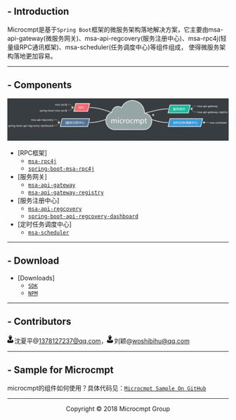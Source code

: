 ## - Introduction
Microcmpt是基于`Spring Boot`框架的微服务架构落地解决方案，它主要由msa-api-gateway(微服务网关)、msa-api-regcovery(服务注册中心)、msa-rpc4j(轻量级RPC通讯框架)、msa-scheduler(任务调度中心)等组件组成，
使得微服务架构落地更加容易。

---
## - Components
![](images/microcmpt.png)

 - [RPC框架]
   - [`msa-rpc4j`](content/msa-rpc4j-use.md)
   - [`spring-boot-msa-rpc4j`](content/spring-boot-msa-rpc4j-use.md)
 - [服务网关] 
   - [`msa-api-gateway`](content/msa-api-gateway-use.md)
   - [`msa-api-gateway-registry`](content/msa-api-gateway-registry-use.md)
 - [服务注册中心]
   - [`msa-api-regcovery`](content/msa-api-regcovery-use.md)
   - [`spring-boot-api-regcovery-dashboard`](content/spring-boot-api-regcovery-dashboard-use.md)
 - [定时任务调度中心] 
   - [`msa-scheduler`](content/msa-scheduler-use.md)
 
---
## - Download
 - [Downloads]
   - [`SDK`](http://mvnrepository.com/search?q=microcmpt)    
   - [`NPM`](https://www.npmjs.com/package/msa-api-gateway)  

---
## - Contributors
![](images/contributor.png)沈夏平@<1378127237@qq.com>，![](images/contributor.png)刘颖@<woshibihu@qq.com>

---
## - Sample for Microcmpt
microcmpt的组件如何使用？具体代码见：[`Microcmpt Sample On GitHub`](https://github.com/microcmpt/msa-sample)

___
<center>Copyright © 2018 Microcmpt Group</center>